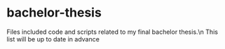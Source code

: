 # bachelor-thesis
Files included code and scripts related to my final bachelor thesis.\n
This list will be up to date in advance
